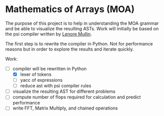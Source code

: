 # Mathematics of Arrays (MOA)

The purpose of this project is to help in understanding the MOA
grammar and be able to visualize the resulting ASTs. Work will
initially be based on the psi compiler written by [Lenore
Mullin](references/psi-compiler.pdf). 

The first step is to rewrite the compiler in Python. Not for
performance reasons but in order to explore the results and iterate
quickly.

Work:
 - [ ] compiler will be rewritten in Python
   - [X] lexer of tokens
   - [ ] yacc of expressions
   - [ ] reduce ast with psi compiler rules
 - [ ] visualize the resulting AST for different problems
 - [ ] compute number of flops required for calculation and predict performance
 - [ ] write FFT, Matrix Multiply, and chained operations
